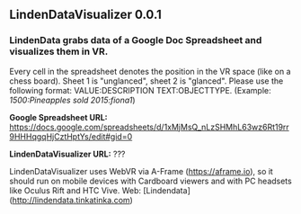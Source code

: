 ## LindenDataVisualizer 0.0.1

### LindenData grabs data of a Google Doc Spreadsheet and visualizes them in VR.

Every cell in the spreadsheet denotes the position in the VR space (like on a chess board). Sheet 1 is "unglanced", sheet 2 is "glanced". Please use the following format: VALUE:DESCRIPTION TEXT:OBJECTTYPE. (Example: _1500:Pineapples sold 2015:fiona1_)

**Google Spreadsheet URL:** https://docs.google.com/spreadsheets/d/1xMjMsQ_nLzSHMhL63wz6Rt19rr9HHHqgqHjCztHptYs/edit#gid=0

**LindenDataVisualizer URL:** ???

LindenDataVisualizer uses WebVR via A-Frame (https://aframe.io), so it should run on mobile devices with Cardboard viewers and with PC headsets like Oculus Rift and HTC Vive. 
Web: [Lindendata] (http://lindendata.tinkatinka.com)
